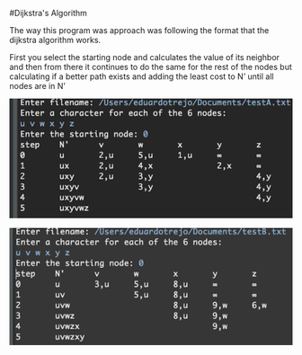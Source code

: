 #Dijkstra's Algorithm

<p>The way this program was approach was following the format that the dijkstra algorithm works. </p>
<p>First you select the starting node and calculates the value of its neighbor and then from there it continues to do the same for the rest of the nodes but calculating if a better path exists and adding the least cost to N’ until all nodes are in N’</p>

<p align="center">
<img src="https://github.com/eduardotrejo/Algorithms/blob/master/Dijkstra/Screenshots/testA.png"/>
</p>
<p align="center">
<img src="https://github.com/eduardotrejo/Algorithms/blob/master/Dijkstra/Screenshots/testB.png"/>
</p>
